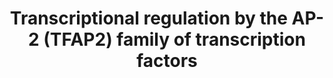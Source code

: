 ---
authors:
- ReactomeTeam
description: 'The AP-2 (TFAP2) family of transcription factors includes five proteins
  in mammals: TFAP2A (AP-2 alpha), TFAP2B (AP-2 beta), TFAP2C (AP-2 gamma), TFAP2D
  (AP-2 delta) and TFAP2E (AP-2 epsilon). The AP-2 family transcription factors are
  evolutionarily conserved in metazoans and are characterized by a helix-span-helix
  motif at the C-terminus, a central basic region, and the transactivation domain
  at the N-terminus. The helix-span-helix motif and the basic region enable dimerization
  and DNA binding (Eckert et al. 2005).<p>AP-2 dimers bind palindromic GC-rich DNA
  response elements that match the consensus sequence 5''-GCCNNNGGC-3'' (Williams
  and Tjian 1991a, Williams and Tjian 1991b). Transcriptional co-factors from the
  CITED family interact with the helix-span-helix (HSH) domain of TFAP2 (AP-2) family
  of transcription factors and recruit transcription co-activators EP300 (p300) and
  CREBBP (CBP) to TFAP2-bound DNA elements. CITED2 shows the highest affinity for
  TFAP2 proteins, followed by CITED4, while CITED1 interacts with TFAP2s with a very
  low affinity. Mouse embryos defective for CITED2 exhibit neural crest defects, cardiac
  malformations and adrenal agenesis, which can at least in part be attributed to
  a defective Tfap2 transactivation (Bamforth et al. 2001, Braganca et al. 2002, Braganca
  et al. 2003). Transcriptional activity of AP-2 dimers in inhibited by binding of
  KCTD1 or KCTD15 to the AP-2 transactivation domain (Ding et al. 2009, Zarelli and
  Dawid 2013). Transcriptional activity of TFAP2A, TFAP2B and TFAP2C is negatively
  regulated by SUMOylation mediated by UBE2I (UBC9) (Eloranta and Hurst 2002, Berlato
  et al. 2011, Impens et al. 2014, Bogachek et al. 2014).<p>During embryonic development,
  AP-2 transcription factors stimulate proliferation and suppress terminal differentiation
  in a cell-type specific manner (Eckert et al. 2005).<p>TFAP2A and TFAP2C directly
  stimulate transcription of the estrogen receptor ESR1 gene (McPherson and Weigel
  1999). TFAP2A expression correlates with ESR1 expression in breast cancer, and TFAP2C
  is frequently overexpressed in estrogen-positive breast cancer and endometrial cancer
  (deConinck et al. 1995, Turner et al. 1998). TFAP2A, TFAP2C, as well as TFAP2B can
  directly stimulate the expression of ERBB2, another important breast cancer gene
  (Bosher et al. 1996). Association of TFAP2A with the YY1 transcription factor significantly
  increases the ERBB2 transcription rate (Begon et al. 2005). In addition to ERBB2,
  the expression of another receptor tyrosine kinase, KIT, is also stimulated by TFAP2A
  and TFAP2B (Huang et al. 1998), while the expression of the VEGF receptor tyrosine
  kinase ligand VEGFA is repressed by TFAP2A (Ruiz et al. 2004, Li et al. 2012). TFAP2A
  stimulates transcription of the transforming growth factor alpha (TGFA) gene (Wang
  et al. 1997). TFAP2C regulates EGFR in luminal breast cancer (De Andrade et al.
  2016).<p>TFAP2C plays a critical role in maintaining the luminal phenotype in human
  breast cancer and in influencing the luminal cell phenotype during normal mammary
  development (Cyr et al. 2015).<p>In placenta, TFAP2A and TFAP2C directly stimulate
  transcription of both subunits of the human chorionic gonadotropin, CGA and CGB
  (Johnson et al. 1997, LiCalsi et al. 2000).<p>TFAP2A and/or TFAP2C, in complex with
  CITED2, stimulate transcription of the PITX2 gene, involved in left-right patterning
  and heart development (Bamforth et al. 2004, Li et al. 2012).<p>TFAP2A and TFAP2C
  play opposing roles in transcriptional regulation of the CDKN1A (p21) gene locus.
  While TFAP2A stimulates transcription of the CDKN1A cyclin-dependent kinase inhibitor
  (Zeng et al. 1997, Williams et al. 2009, Scibetta et al. 2010), TFAP2C represses
  CDKN1A transcription (Williams et al. 2009, Scibetta et al. 2010, Wong et al. 2012).
  Transcription of the TFAP2A gene may be inhibited by CREB and E2F1 (Melnikova et
  al. 2010).<p>For review of the AP-2 family of transcription factors, please refer
  to Eckert et al. 2005.  View original pathway at [http://www.reactome.org/PathwayBrowser/#DIAGRAM=8864260
  Reactome].'
last-edited: 2021-01-25
organisms:
- Homo sapiens
redirect_from:
- /index.php/Pathway:WP4086
- /instance/WP4086
schema-jsonld:
- '@context': https://schema.org/
  '@id': https://wikipathways.github.io/pathways/WP4086.html
  '@type': Dataset
  creator:
    '@type': Organization
    name: WikiPathways
  description: 'The AP-2 (TFAP2) family of transcription factors includes five proteins
    in mammals: TFAP2A (AP-2 alpha), TFAP2B (AP-2 beta), TFAP2C (AP-2 gamma), TFAP2D
    (AP-2 delta) and TFAP2E (AP-2 epsilon). The AP-2 family transcription factors
    are evolutionarily conserved in metazoans and are characterized by a helix-span-helix
    motif at the C-terminus, a central basic region, and the transactivation domain
    at the N-terminus. The helix-span-helix motif and the basic region enable dimerization
    and DNA binding (Eckert et al. 2005).<p>AP-2 dimers bind palindromic GC-rich DNA
    response elements that match the consensus sequence 5''-GCCNNNGGC-3'' (Williams
    and Tjian 1991a, Williams and Tjian 1991b). Transcriptional co-factors from the
    CITED family interact with the helix-span-helix (HSH) domain of TFAP2 (AP-2) family
    of transcription factors and recruit transcription co-activators EP300 (p300)
    and CREBBP (CBP) to TFAP2-bound DNA elements. CITED2 shows the highest affinity
    for TFAP2 proteins, followed by CITED4, while CITED1 interacts with TFAP2s with
    a very low affinity. Mouse embryos defective for CITED2 exhibit neural crest defects,
    cardiac malformations and adrenal agenesis, which can at least in part be attributed
    to a defective Tfap2 transactivation (Bamforth et al. 2001, Braganca et al. 2002,
    Braganca et al. 2003). Transcriptional activity of AP-2 dimers in inhibited by
    binding of KCTD1 or KCTD15 to the AP-2 transactivation domain (Ding et al. 2009,
    Zarelli and Dawid 2013). Transcriptional activity of TFAP2A, TFAP2B and TFAP2C
    is negatively regulated by SUMOylation mediated by UBE2I (UBC9) (Eloranta and
    Hurst 2002, Berlato et al. 2011, Impens et al. 2014, Bogachek et al. 2014).<p>During
    embryonic development, AP-2 transcription factors stimulate proliferation and
    suppress terminal differentiation in a cell-type specific manner (Eckert et al.
    2005).<p>TFAP2A and TFAP2C directly stimulate transcription of the estrogen receptor
    ESR1 gene (McPherson and Weigel 1999). TFAP2A expression correlates with ESR1
    expression in breast cancer, and TFAP2C is frequently overexpressed in estrogen-positive
    breast cancer and endometrial cancer (deConinck et al. 1995, Turner et al. 1998).
    TFAP2A, TFAP2C, as well as TFAP2B can directly stimulate the expression of ERBB2,
    another important breast cancer gene (Bosher et al. 1996). Association of TFAP2A
    with the YY1 transcription factor significantly increases the ERBB2 transcription
    rate (Begon et al. 2005). In addition to ERBB2, the expression of another receptor
    tyrosine kinase, KIT, is also stimulated by TFAP2A and TFAP2B (Huang et al. 1998),
    while the expression of the VEGF receptor tyrosine kinase ligand VEGFA is repressed
    by TFAP2A (Ruiz et al. 2004, Li et al. 2012). TFAP2A stimulates transcription
    of the transforming growth factor alpha (TGFA) gene (Wang et al. 1997). TFAP2C
    regulates EGFR in luminal breast cancer (De Andrade et al. 2016).<p>TFAP2C plays
    a critical role in maintaining the luminal phenotype in human breast cancer and
    in influencing the luminal cell phenotype during normal mammary development (Cyr
    et al. 2015).<p>In placenta, TFAP2A and TFAP2C directly stimulate transcription
    of both subunits of the human chorionic gonadotropin, CGA and CGB (Johnson et
    al. 1997, LiCalsi et al. 2000).<p>TFAP2A and/or TFAP2C, in complex with CITED2,
    stimulate transcription of the PITX2 gene, involved in left-right patterning and
    heart development (Bamforth et al. 2004, Li et al. 2012).<p>TFAP2A and TFAP2C
    play opposing roles in transcriptional regulation of the CDKN1A (p21) gene locus.
    While TFAP2A stimulates transcription of the CDKN1A cyclin-dependent kinase inhibitor
    (Zeng et al. 1997, Williams et al. 2009, Scibetta et al. 2010), TFAP2C represses
    CDKN1A transcription (Williams et al. 2009, Scibetta et al. 2010, Wong et al.
    2012). Transcription of the TFAP2A gene may be inhibited by CREB and E2F1 (Melnikova
    et al. 2010).<p>For review of the AP-2 family of transcription factors, please
    refer to Eckert et al. 2005.  View original pathway at [http://www.reactome.org/PathwayBrowser/#DIAGRAM=8864260
    Reactome].'
  keywords:
  - 'ATAD2 '
  - and
  - 'TFAP2C '
  - NOP2
  - 'NPM1 '
  - 'TFAP2A '
  - homodimers:ESR1
  - EP300
  - 'SUMO1-C93-UBE2I '
  - VEGFA gene
  - gene
  - DEK
  - MYBL2 gene
  - SUMO1:TFAP2A-1
  - HSPD1
  - DEK:TFAP2A homodimer
  - 'EGFR gene '
  - TFAP2A homodimer
  - homodimer:APOE gene
  - ERBB2
  - 'TFAP2B '
  - homodimers
  - NPM1:TFAP2A
  - SUMO1:TFAP2B
  - APOE gene
  - 'TFAP2D '
  - KIT
  - TFAP2
  - homodimer:NOP2 gene
  - ATAD2
  - CREBBP
  - 'DEK '
  - HSPD1 gene
  - 'CGA Gene '
  - MYC
  - homodimer:HSPD1
  - 'SUMO1-K10-TFAP2A-1 '
  - ESR1
  - 'KCTD1 '
  - ERBB2 Gene
  - 'SUMO1-K21-TFAP2B '
  - 'UBE2I-G97-SUMO1 '
  - KIT Gene
  - MYBL2
  - KCTD15
  - PITX2
  - CGA Gene
  - homodimer:YEATS4
  - homodimer:CDKN1A
  - TFAP2A-1 homodimer
  - 'HSPD1 gene '
  - 'ESR1 '
  - 'WWOX '
  - 'KCTD15 '
  - 'ESR1 Gene '
  - homodimers:CITED2:PITX2 Gene
  - CGB3
  - atRA
  - NPM1
  - 'CGB3 '
  - WWOX
  - EGFR gene
  - 'KIT Gene '
  - TFAP2B
  - SUMO1:TFAP2C
  - TGFA Gene
  - NOP2 gene
  - homodimer:VEGFA
  - homodimer:EGFR gene
  - TFAP2C:WWOX
  - 'CITED4 '
  - 'KDM5B '
  - CDKN1A gene
  - KCTD1
  - 'VEGFA gene '
  - heterodimers:CITED2,CITED4,(CITED1):EP300:CREBBP
  - 'YY1 '
  - DEK:TFAP2A
  - ATAD2:ESR1
  - 'NOP2 gene '
  - 'CGB3 Gene '
  - TFAP2C
  - 'TGFA Gene '
  - TFAP2C homodimer
  - EGFR
  - TGFA precursor
  - CDKN1A
  - homo-
  - ESR1 Gene
  - homodimers:CITED2
  - 'SUMO1-K10-TFAP2C '
  - 'CITED2 '
  - 'CGA '
  - homodimers:KIT gene
  - 'CREBBP '
  - 'TFAP2E '
  - TFAP2A,TFAP2C
  - TFAP2 homo- and
  - VEGFA
  - PITX2 Gene
  - heterodimers:KCTD1
  - homodimers:CGA Gene
  - 'CITED1 '
  - homodimer:MYC:KDM5B:CDKN1A gene
  - YEATS4
  - 'PITX2 Gene '
  - homodimers:CGB gene
  - YY1
  - CITED2,CITED4,(CITED1)
  - TFAP2A
  - 'APOE gene '
  - homodimer:TGFA gene
  - homodimer
  - Gene
  - 'MYBL2 gene '
  - SUMO1:C93-UBE2I
  - TFAP2A,(TFAP2B,TFAP2C) homo- and heterodimers:YY1:ERBB2 gene
  - TFAP2B homodimer
  - 'MYC '
  - UBE2I
  - 'CDKN1A gene '
  - homodimer:MYC:KDM5B
  - 'EP300 '
  - 'TFAP2C-G97-SUMO1 '
  - 'TFAP2A-1-G97-SUMO1 '
  - 'TFAP2B-G97-SUMO1 '
  - Gonadotropin
  - heterodimers
  - 'YEATS4 '
  - 'TFAP2A-1 '
  - APOE
  - 'ERBB2 Gene '
  - CGA
  - TFAP2A,(TFAP2B,TFAP2C) homo- and heterodimers
  - homodimer:MYBL2
  - CGB3 Gene
  - heterodimers:KCTD15
  - KDM5B
  - TFAP2A,(TFAP2B)
  license: CC0
  name: Transcriptional regulation by the AP-2 (TFAP2) family of transcription factors
seo: CreativeWork
title: Transcriptional regulation by the AP-2 (TFAP2) family of transcription factors
wpid: WP4086
---